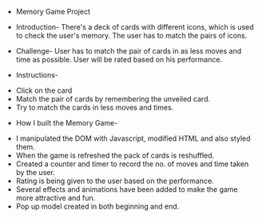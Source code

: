 * Memory Game Project

* Introduction-
There's a deck of cards with different icons, which is used to check the user's memory. The user has to match the pairs of icons.

* Challenge-
User has to match the pair of cards in as less moves and time as possible. User will be rated based on his performance.


* Instructions-
- Click on the card
- Match the pair of cards by remembering the unveiled card.
- Try to match the cards in less moves and times.


* How I built the Memory Game-
- I manipulated the DOM with Javascript, modified HTML and also styled them.
- When the game is refreshed the pack of cards is reshuffled.
- Created a counter and timer to record the no. of moves and time taken by the user.
- Rating is being given to the user based on the performance.
- Several effects and animations have been added to make the game more attractive and fun.
- Pop up model created in both beginning and end.
